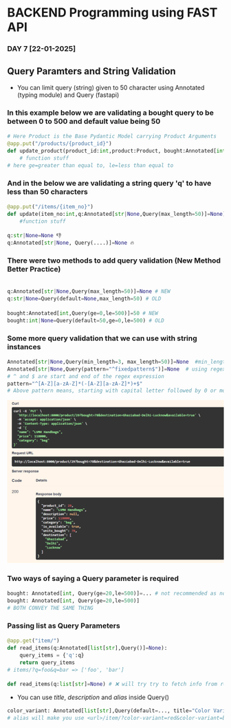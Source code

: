 # BACKEND Programming using FAST API

### DAY 7 [22-01-2025]

## Query Paramters and String Validation
- You can limit query (string) given to 50 character using Annotated (typing module) and Query (fastapi)
### In this example below we are validating a bought query to be between 0 to 500 and default value being 50
```python
# Here Product is the Base Pydantic Model carrying Product Arguments
@app.put("/products/{product_id}")
def update_product(product_id:int,product:Product, bought:Annotated[int,Query(ge=0,le=500)]=50):
    # function stuff
# here ge=greater than equal to, le=less than equal to
```
### And in the below we are validating a string query 'q' to have less than 50 characters
```python
@app.put("/items/{item_no}")
def update(item_no:int,q:Annotated[str|None,Query(max_length=50)]=None):
    #function stuff

q:str|None=None 👎
q:Annotated[str|None, Query(....)]=None 🔥
```
### There were two methods to add query validation (New Method Better Practice)
```python

q:Annotated[str|None,Query(max_length=50)]=None # NEW
q:str|None=Query(default=None,max_length=50) # OLD

bought:Annotated[int,Query(ge=0,le=500)]=50 # NEW
bought:int|None=Query(default=50,ge=0,le=500) # OLD

``` 

### Some more query validation that we can use with string instances
```python
Annotated[str|None,Query(min_length=3, max_length=50)]=None  #min_length
Annotated[str|None,Query(pattern="^fixedpattern$")]=None  # using regex with pattern=
# ^ and $ are start and end of the regex expression
pattern="^[A-Z][a-zA-Z]*(-[A-Z][a-zA-Z]*)+$"
# Above pattern means, starting with capital letter followed by 0 or more characters (can be upper or lower) followed by ('-' Hyphen and then again first format like string) '+' means repeat the string inside () so as many hyphen separated city as possible 
```

![alt text](image.png)

### Two ways of saying a Query parameter is required
```python
bought: Annotated[int, Query(ge=20,le=500)]=... # not recommended as no proper swagger documentation
bought: Annotated[int, Query(ge=20,le=500)]
# BOTH CONVEY THE SAME THING
```

### Passing list as Query Parameters
```python
@app.get("item/")
def read_items(q:Annotated[list[str],Query()]=None):
    query_items = {'q':q}
    return query_items
# items/?q=foo&q=bar => ['foo', 'bar']

def read_items(q:list[str]=None) # ❌ will try try to fetch info from request body not url so using Query is necessary

```

- You can use *title*, *description* and *alias* inside Query()
```python
color_variant: Annotated[list[str],Query(default=..., title="Color Variant",description="Give a color variant"), alias="color-variant"],
# alias will make you use <url>/item/?color-variant=red&color-variant=blue
```

